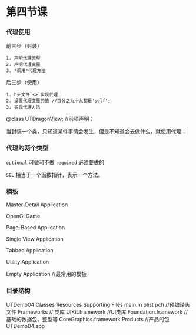 # 第四节课

### 代理使用

  前三步（封装）

    1. 声明代理原型
    2. 声明代理变量
    3. *调用*代理方法

  后三步（使用）

    1. h头文件`<>`实现代理
    2. 设置代理变量的值 //百分之九十九都是'self';
    3. 实现代理方法

  @class UTDragonView; //前项声明；

  当封装一个类，只知道某件事情会发生，但是不知道会去做什么，就使用代理；

### 代理的两个类型
  `optional` 可做可不做
  `required` 必须要做的

`SEL` 相当于一个函数指针，表示一个方法。


### 模板

Master-Detail Application

OpenGl Game

Page-Based Application

Single View Application

Tabbed Application

Utility Application

Empty Application //最常用的模板


### 目录结构
UTDemo04
  Classes
  Resources
  Supporting Files
    main.m
    plist
    pch   //预编译头文件
Frameworks      // 类库
  UIKit.framework   //UI类库
  Foundation.framework //基础的数据包，整型等
  CoreGraphics.framework
Products        //产品的包
  UTDemo04.app